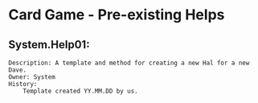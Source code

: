 # Card Game - Pre-existing Helps

## System.Help01: 
	Description: A template and method for creating a new Hal for a new Dave. 
	Owner: System
	History:
		Template created YY.MM.DD by us.
